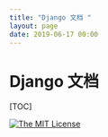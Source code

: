 ```yaml
---
title: "Django 文档 "
layout: page
date: 2019-06-17 00:00
---
```


# Django 文档

[TOC]

[![The MIT License](http://img.shields.io/badge/license-MIT-yellow.svg)](https://github.com/tankywoo/simiki/blob/master/LICENSE)

